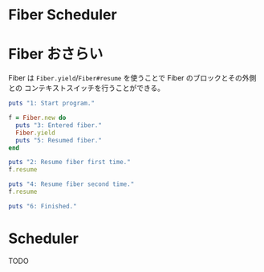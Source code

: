 Fiber Scheduler
=

Fiber おさらい
==

Fiber は `Fiber.yield`/`Fiber#resume` を使うことで Fiber のブロックとその外側との
コンテキストスイッチを行うことができる。

```ruby
puts "1: Start program."

f = Fiber.new do
  puts "3: Entered fiber."
  Fiber.yield
  puts "5: Resumed fiber."
end

puts "2: Resume fiber first time."
f.resume

puts "4: Resume fiber second time."
f.resume

puts "6: Finished."
```

Scheduler
==

TODO
